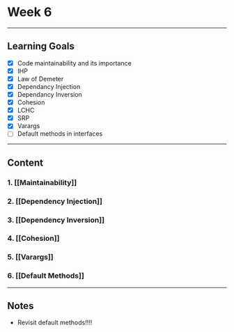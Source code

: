 # Week 6
---
## Learning Goals
- [x] Code maintainability and its importance
- [x] IHP
- [x] Law of Demeter
- [x] Dependancy Injection
- [x] Dependancy Inversion
- [x] Cohesion
- [x] LCHC
- [x] SRP
- [x] Varargs
- [ ] Default methods in interfaces
---
## Content
### 1. [[Maintainability]]
### 2. [[Dependency Injection]]
### 3. [[Dependency Inversion]]
### 4. [[Cohesion]]
### 5. [[Varargs]]
### 6. [[Default Methods]]

---
## Notes
- Revisit default methods!!!!